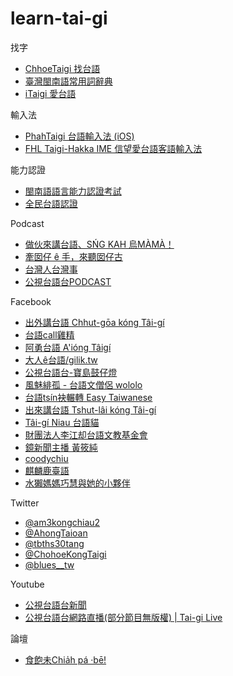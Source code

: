 # learn-tai-gi

找字
- [ChhoeTaigi 找台語](https://chhoe.taigi.info/)
- [臺灣閩南語常用詞辭典](https://twblg.dict.edu.tw/holodict_new/)
- [iTaigi 愛台語](https://itaigi.tw/)

輸入法
- [PhahTaigi 台語輸入法 (iOS)](https://apps.apple.com/tw/app/phahtaigi-%E5%8F%B0%E8%AA%9E%E8%BC%B8%E5%85%A5%E6%B3%95/id1455093650)
- [FHL Taigi-Hakka IME 信望愛台語客語輸入法](https://taigi.fhl.net/TaigiIME/)

能力認證
- [閩南語語言能力認證考試](https://blgjts.moe.edu.tw/tmt/index.php)
- [全民台語認證](https://ctlt.twl.ncku.edu.tw/gtpt/index.html)

Podcast
- [做伙來講台語、SŃG KAH 烏MÀMÀ！](https://open.spotify.com/show/7HZ4PA6wmN44ge4fIro09I?si=290774b0536d4b02)
- [牽囡仔 ê 手，來聽囡仔古](https://open.spotify.com/show/6aMEHrQ0zwCU3bDZeUQaEl?si=b581ca70cf2440db)
- [台灣人台灣事](https://open.spotify.com/show/1riqgeewHDTr586irRkE44?si=e84f566912724a3c)
- [公視台語台PODCAST](https://open.spotify.com/show/2CBb1KwU0S7AEudvybK9Wt?si=0825391294784b83)

Facebook
- [出外講台語 Chhut-gōa kóng Tâi-gí](https://www.facebook.com/ChhutGoaKongTaiGi/)
- [台語call雞精](https://www.facebook.com/calltsitsin/)
- [阿勇台語 A'ióng Tâigí](https://www.facebook.com/AiongTaigi/)
- [大人ê台語/gilik.tw](https://www.facebook.com/gilik.tw/)
- [公視台語台-寶島鼓仔燈](https://www.facebook.com/%E5%85%AC%E8%A6%96%E5%8F%B0%E8%AA%9E%E5%8F%B0-%E5%AF%B6%E5%B3%B6%E9%BC%93%E4%BB%94%E7%87%88-427821587771664/)
- [風魅緋孤 - 台語文僧侶 wololo](https://www.facebook.com/fumi420/)
- [台語tsín袂輾轉 Easy Taiwanese](https://www.facebook.com/easytaiwanese)
- [出來講台語 Tshut-lâi kóng Tâi-gí](https://www.facebook.com/%E5%87%BA%E4%BE%86%E8%AC%9B%E5%8F%B0%E8%AA%9E-Tshut-l%C3%A2i-k%C3%B3ng-T%C3%A2i-g%C3%AD-106433877836250/)
- [Tâi-gí Niau 台語貓](https://www.facebook.com/TaigiNiau)
- [財團法人李江却台語文教基金會](https://www.facebook.com/lkktgb)
- [鏡新聞主播 黃筱純](https://www.facebook.com/huanghsiaochun0520)
- [coodychiu](https://www.facebook.com/coodychiu)
- [麒麟鹿臺語](https://www.facebook.com/profile.php?id=100090419670937)
- [水獺媽媽巧慧與她的小夥伴](https://www.facebook.com/ottermamachiao)

Twitter
- [@am3kongchiau2](https://twitter.com/am3kongchiau2)
- [@AhongTaioan](https://twitter.com/AhongTaioan)
- [@tbths30tang](https://twitter.com/tbths30tang)
- [@ChohoeKongTaigi](https://twitter.com/ChohoeKongTaigi)
- [@blues__tw](https://twitter.com/blues__tw?s=21)

Youtube
- [公視台語台新聞](https://www.youtube.com/channel/UCNQ4H3GxXOpvXEDSSd7NVOg)
- [公視台語台網路直播(部分節目無版權) | Tai-gi Live](https://www.youtube.com/watch?v=cnYQ_z7QfxE)

論壇
- [食飽未Chia̍h pá ·bē!](https://chiahpa.be/)
